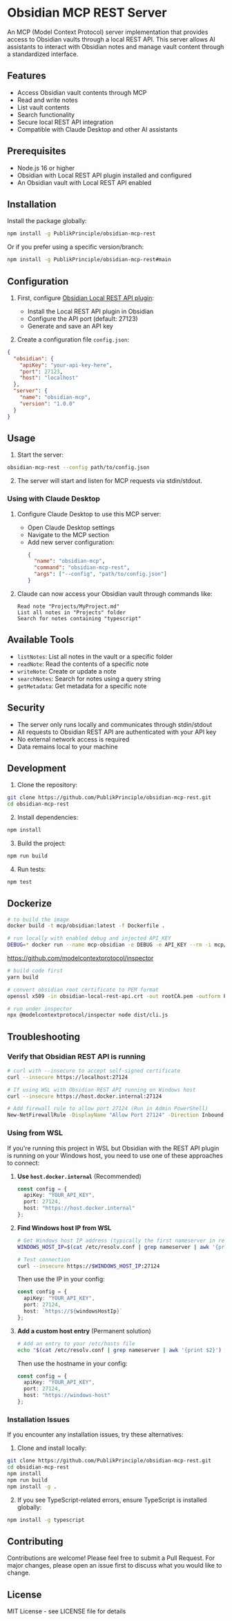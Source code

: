 # Obsidian MCP REST Server

An MCP (Model Context Protocol) server implementation that provides access to Obsidian vaults through a local REST API. This server allows AI assistants to interact with Obsidian notes and manage vault content through a standardized interface.

## Features

- Access Obsidian vault contents through MCP
- Read and write notes
- List vault contents
- Search functionality
- Secure local REST API integration
- Compatible with Claude Desktop and other AI assistants

## Prerequisites

- Node.js 16 or higher
- Obsidian with Local REST API plugin installed and configured
- An Obsidian vault with Local REST API enabled

## Installation

Install the package globally:

```bash
npm install -g PublikPrinciple/obsidian-mcp-rest
```

Or if you prefer using a specific version/branch:

```bash
npm install -g PublikPrinciple/obsidian-mcp-rest#main
```

## Configuration

1. First, configure [Obsidian Local REST API plugin](https://github.com/coddingtonbear/obsidian-local-rest-api):
   - Install the Local REST API plugin in Obsidian
   - Configure the API port (default: 27123)
   - Generate and save an API key

2. Create a configuration file `config.json`:

```json
{
  "obsidian": {
    "apiKey": "your-api-key-here",
    "port": 27123,
    "host": "localhost"
  },
  "server": {
    "name": "obsidian-mcp",
    "version": "1.0.0"
  }
}
```

## Usage

1. Start the server:
```bash
obsidian-mcp-rest --config path/to/config.json
```

2. The server will start and listen for MCP requests via stdin/stdout.

### Using with Claude Desktop

1. Configure Claude Desktop to use this MCP server:
   - Open Claude Desktop settings
   - Navigate to the MCP section
   - Add new server configuration:
     ```json
     {
       "name": "obsidian-mcp",
       "command": "obsidian-mcp-rest",
       "args": ["--config", "path/to/config.json"]
     }
     ```

2. Claude can now access your Obsidian vault through commands like:
   ```
   Read note "Projects/MyProject.md"
   List all notes in "Projects" folder
   Search for notes containing "typescript"
   ```

## Available Tools

- `listNotes`: List all notes in the vault or a specific folder
- `readNote`: Read the contents of a specific note
- `writeNote`: Create or update a note
- `searchNotes`: Search for notes using a query string
- `getMetadata`: Get metadata for a specific note

## Security

- The server only runs locally and communicates through stdin/stdout
- All requests to Obsidian REST API are authenticated with your API key
- No external network access is required
- Data remains local to your machine

## Development

1. Clone the repository:
```bash
git clone https://github.com/PublikPrinciple/obsidian-mcp-rest.git
cd obsidian-mcp-rest
```

2. Install dependencies:
```bash
npm install
```

3. Build the project:
```bash
npm run build
```

4. Run tests:
```bash
npm test
```

## Dockerize

```bash
# to build the image
docker build -t mcp/obsidian:latest -f Dockerfile .

# run locally with enabled debug and injected API_KEY
DEBUG=* docker run --name mcp-obsidian -e DEBUG -e API_KEY --rm -i mcp/obsidian:latest 
```

https://github.com/modelcontextprotocol/inspector

```bash
# build code first
yarn build

# convert obsidian root certificate to PEM format
openssl x509 -in obsidian-local-rest-api.crt -out rootCA.pem -outform PEM

# run under inspector
npx @modelcontextprotocol/inspector node dist/cli.js
```

## Troubleshooting

### Verify that Obsidian REST API is running

```bash
# curl with --insecure to accept self-signed certificate
curl --insecure https://localhost:27124

# If using WSL with Obsidian REST API running on Windows host
curl --insecure https://host.docker.internal:27124

# Add firewall rule to allow port 27124 (Run in Admin PowerShell)
New-NetFirewallRule -DisplayName "Allow Port 27124" -Direction Inbound -LocalPort 27124 -Protocol TCP -Action Allow
```

### Using from WSL

If you're running this project in WSL but Obsidian with the REST API plugin is running on your Windows host, you need to use one of these approaches to connect:

1. **Use `host.docker.internal`** (Recommended)
   ```typescript
   const config = {
     apiKey: "YOUR_API_KEY",
     port: 27124,
     host: "https://host.docker.internal"
   };
   ```

2. **Find Windows host IP from WSL**
   ```bash
   # Get Windows host IP address (typically the first nameserver in resolv.conf)
   WINDOWS_HOST_IP=$(cat /etc/resolv.conf | grep nameserver | awk '{print $2}')
   
   # Test connection
   curl --insecure https://$WINDOWS_HOST_IP:27124
   ```
   Then use the IP in your config:
   ```typescript
   const config = {
     apiKey: "YOUR_API_KEY",
     port: 27124,
     host: `https://${windowsHostIp}`
   };
   ```

3. **Add a custom host entry** (Permanent solution)
   ```bash
   # Add an entry to your /etc/hosts file
   echo "$(cat /etc/resolv.conf | grep nameserver | awk '{print $2}') windows-host" | sudo tee -a /etc/hosts
   ```
   Then use the hostname in your config:
   ```typescript
   const config = {
     apiKey: "YOUR_API_KEY",
     port: 27124,
     host: "https://windows-host"
   };
   ```

### Installation Issues

If you encounter any installation issues, try these alternatives:

1. Clone and install locally:
```bash
git clone https://github.com/PublikPrinciple/obsidian-mcp-rest.git
cd obsidian-mcp-rest
npm install
npm run build
npm install -g .
```

2. If you see TypeScript-related errors, ensure TypeScript is installed globally:
```bash
npm install -g typescript
```

## Contributing

Contributions are welcome! Please feel free to submit a Pull Request. For major changes, please open an issue first to discuss what you would like to change.

## License

MIT License - see LICENSE file for details